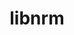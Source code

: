 ---
title: "libnrm"
layout: cache
categories: [package, v2025.07.0]
meta: {"compilers": ["cce@18.0.0", "gcc@11.4.0", "intel-oneapi-compilers@2025.1.0"], "num_specs": 4, "num_specs_by_stack": {"e4s": 1, "e4s-cray-rhel": 1, "e4s-neoverse-v2": 1, "e4s-oneapi": 1, "root": 4}, "oss": ["rhel8", "ubuntu22.04"], "platforms": ["linux"], "stacks": ["e4s", "e4s-cray-rhel", "e4s-neoverse-v2", "e4s-oneapi", "root"], "targets": ["neoverse_v2", "x86_64_v3"], "versions": ["0.1.0"]}
spec_details: [{"compiler": "cce@18.0.0", "hash": "ngjxpa2ouziemivp2dx73hdv4zichak7", "os": "rhel8", "platform": "linux", "size": "-", "stacks": ["e4s-cray-rhel", "root"], "target": "x86_64_v3", "variants": ["build_system=autotools"], "versions": ["0.1.0"]}, {"compiler": "gcc@11.4.0", "hash": "qlafroaqhiyegdea4am4i5ez262xvugb", "os": "ubuntu22.04", "platform": "linux", "size": "-", "stacks": ["e4s-neoverse-v2", "root"], "target": "neoverse_v2", "variants": ["build_system=autotools"], "versions": ["0.1.0"]}, {"compiler": "gcc@11.4.0", "hash": "sojneclnd2oxm223kuiypchb2d7ugpvx", "os": "ubuntu22.04", "platform": "linux", "size": "-", "stacks": ["e4s", "root"], "target": "x86_64_v3", "variants": ["build_system=autotools"], "versions": ["0.1.0"]}, {"compiler": "intel-oneapi-compilers@2025.1.0", "hash": "zlw4nz56ab4ynjgmscah5gicjgjaos5v", "os": "ubuntu22.04", "platform": "linux", "size": "-", "stacks": ["e4s-oneapi", "root"], "target": "x86_64_v3", "variants": ["build_system=autotools"], "versions": ["0.1.0"]}]
---
